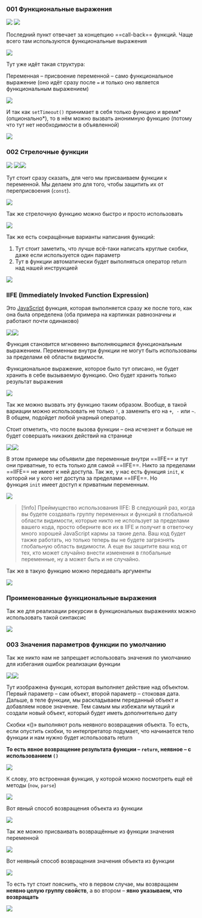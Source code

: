 ### 001 Функциональные выражения

![](_png/Pasted%20image%2020220908184323.png)
![](_png/Pasted%20image%2020220908184327.png)

Последний пункт отвечает за концепцию ==call-back== функций. Чаще всего там используются функциональные выражения

![](_png/Pasted%20image%2020220908184331.png)

Тут уже идёт такая структура:

Переменная – присвоение переменной – само функциональное выражение (оно идёт сразу после `=` и только оно является функциональным выражением)

![](_png/Pasted%20image%2020220908184340.png)

И так как `setTimeout()` принимает в себя только функцию и время* (опционально*), то в нём можно вызвать анонимную функцию (потому что тут нет необходимости в объявленной)

![](_png/Pasted%20image%2020220908184349.png)

### 002 Стрелочные функции

![](_png/Pasted%20image%2020220908184358.png)
![](_png/Pasted%20image%2020220908184406.png)![](_png/Pasted%20image%2020220908184411.png)

Тут стоит сразу сказать, для чего мы присваиваем функции к переменной. Мы делаем это для того, чтобы защитить их от переприсвоения (`const`).

![](_png/Pasted%20image%2020220908184421.png)

Так же стрелочную функцию можно быстро и просто использовать

![](_png/Pasted%20image%2020220908184441.png)

Так же есть сокращённые варианты написания функций:

1) Тут стоит заметить, что лучше всё-таки написать круглые скобки, даже если используется один параметр
2) Тут в функции автоматически будет выполняться оператор return над нашей инструкцией

![](_png/Pasted%20image%2020220908184447.png)

### IIFE (Immediately Invoked Function Expression) 

Это [JavaScript](https://developer.mozilla.org/ru/docs/Glossary/JavaScript) функция, которая выполняется сразу же после того, как она была определена (оба примера на картинках равнозначны и работают почти одинаково)

![](_png/Pasted%20image%2020220908184456.png)![](_png/Pasted%20image%2020220908184459.png)

Функция становится мгновенно выполняющимся функциональным выражением. Переменные внутри функции не могут быть использованы за пределами её области видимости.

Функциональное выражение, которое было тут описано, не будет хранить в себе вызываемую функцию. Оно будет хранить только результат выражения

![](_png/Pasted%20image%2020220908184511.png)

Так же можно вызвать эту функцию таким образом. Вообще, в такой вариации можно использовать не только `!`, а заменить его на `+`,  `-` или `~`. В общем, подойдет любой унарный оператор.

Стоит отметить, что после вызова функции – она исчезнет и больше не будет совершать никаких действий на странице

![](_png/Pasted%20image%2020220908184518.png)![](_png/Pasted%20image%2020220908184523.png)

В этом примере мы объявили две переменные внутри ==IIFE== и тут они приватные, то есть только для самой ==IIFE==. Никто за пределами ==IIFE== не имеет к ней доступа. Так же, у нас есть функция `init`, к которой ни у кого нет доступа за пределами ==IIFE==. Но функция `init` имеет доступ к приватным переменным.

![](_png/Pasted%20image%2020220908184539.png)

>[!info] Преймущество использования IIFE:
>В следующий раз, когда вы будете создавать группу переменных и функций в глобальной области видимости, которые никто не использует за пределами вашего кода, просто оберните все их в IIFE и получит в ответочку много хорошей JavaScript кармы за такие дела. Ваш код будет также работать, но только теперь вы не будете загрязнять глобальную область видимости. А еще вы защитите ваш код от тех, кто может случайно внести изменения в глобальные переменные, ну а может быть и не случайно.

Так же в такую функцию можно передавать аргументы

![](_png/Pasted%20image%2020220908184547.png)

### Проименованные функциональные выражения

Так же для реализации рекурсии в функциональных выражениях можно использовать такой синтаксис

![](_png/Pasted%20image%2020220908184606.png)

### 003 Значения параметров функции по умолчанию

Так же никто нам не запрещает использовать значения по умолчанию для избегания ошибок реализации функции

![](_png/Pasted%20image%2020220908184715.png)![](_png/Pasted%20image%2020220908184725.png)

Тут изображена функция, которая выполняет действие над объектом. Первый параметр – сам объект, второй параметр – стоковая дата. Дальше, в теле функции, мы раскладываем переданный объект и добавляем новое значение. Тем самым мы избежали мутаций и создали новый объект, который будет иметь дополнительно дату

Скобки «()» выполняют роль неявного возвращения объекта. То есть, если опустить скобки, то интерпретатор подумает, что начинается тело функции и нам нужно будет использовать return

**То есть явное возвращение результата функции – `return`, неявное – с использованием `()`**

![](_png/Pasted%20image%2020220908184755.png)

К слову, это встроенная функция, у которой можно посмотреть ещё её методы (`now`, `parse`)

![](_png/Pasted%20image%2020220908184802.png)

Вот явный способ возвращения объекта из функции

![](_png/Pasted%20image%2020220908184808.png)

Так же можно присваивать возвращённые из функции значения переменной

![](_png/Pasted%20image%2020220908184813.png)

Вот неявный способ возвращения значения объекта из функции

![](_png/Pasted%20image%2020220908184820.png)

То есть тут стоит пояснить, что в первом случае, мы возвращаем **неявно целую группу свойств**, а во втором – **явно указываем, что возвращать**

![](_png/Pasted%20image%2020220908184827.png)